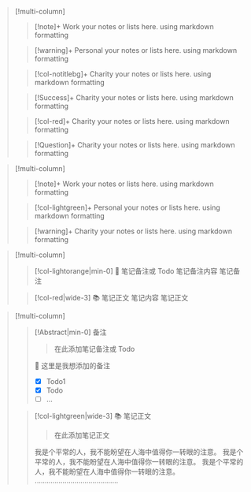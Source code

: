 
> [!multi-column]
>
>> [!note]+ Work
>> your notes or lists here. using markdown formatting
>
>> [!warning]+ Personal
>> your notes or lists here. using markdown formatting
>
>> [!col-notitlebg]+ Charity
>> your notes or lists here. using markdown formatting
>
>> [!Success]+ Charity
>> your notes or lists here. using markdown formatting
>
>> [!col-red]+ Charity
>> your notes or lists here. using markdown formatting
>
>> [!Question]+ Charity
>> your notes or lists here. using markdown formatting


> [!multi-column]
>
>> [!note]+ Work
>> your notes or lists here. using markdown formatting
>
>> [!col-lightgreen]+ Personal
>> your notes or lists here. using markdown formatting
>
>> [!warning]+ Charity
>> your notes or lists here. using markdown formatting


> [!multi-column]
>
>> [!col-lightorange|min-0] 📝 笔记备注或 Todo
>> 笔记备注内容
>> 笔记备注
>
>> [!col-red|wide-3] 📚 笔记正文
>> 笔记内容
>> 笔记正文


> [!multi-column]
>
>> [!Abstract|min-0] 备注
>>> 在此添加笔记备注或 Todo
>> 
>> 🎨 这里是我想添加的备注
>> - [x] Todo1
>> - [x] Todo
>> - [ ] ...
>
>> [!col-lightgreen|wide-3] 📚 笔记正文
>>> 在此添加笔记正文
>>
>> 我是个平常的人，我不能盼望在人海中值得你一转眼的注意。
>> 我是个平常的人，我不能盼望在人海中值得你一转眼的注意。
>> 我是个平常的人，我不能盼望在人海中值得你一转眼的注意。
>> ..........................................



